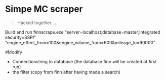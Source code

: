 # Simpe MC scraper
> Hacked together.....

Build and run
finnscrape.exe "server=localhost;database=master;integrated security=SSPI"  "engine_effect_from=100&engine_volume_from=600&mileage_to=90000"

#Modify
- Connectionstring to database (the database finn will be created at first run)
- the filter (copy from finn after having made a search)

